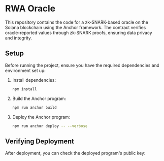 # RWA Oracle

This repository contains the code for a zk-SNARK-based oracle on the Solana blockchain using the Anchor framework. The contract verifies oracle-reported values through zk-SNARK proofs, ensuring data privacy and integrity.

## Setup

Before running the project, ensure you have the required dependencies and environment set up:

1. Install dependencies:
    ```bash
    npm install
    ```

2. Build the Anchor program:
    ```bash
    npm run anchor build
    ```

3. Deploy the Anchor program:
    ```bash
    npm run anchor deploy -- --verbose
    ```

## Verifying Deployment

After deployment, you can check the deployed program's public key:

